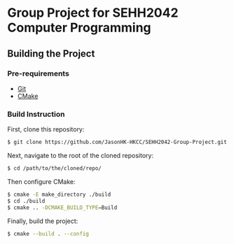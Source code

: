 Group Project for SEHH2042 Computer Programming
===============================================

Building the Project
--------------------

### Pre-requirements

- [Git][git-homepage]
- [CMake][cmake-homepage]

### Build Instruction

First, clone this repository:

```sh
$ git clone https://github.com/JasonHK-HKCC/SEHH2042-Group-Project.git
```

Next, navigate to the root of the cloned repository:

```sh
$ cd /path/to/the/cloned/repo/
```

Then configure CMake:

```sh
$ cmake -E make_directory ./build
$ cd ./build
$ cmake .. -DCMAKE_BUILD_TYPE=Build
```

Finally, build the project:

```sh
$ cmake --build . --config 
```

[git-homepage]: https://git-scm.com/ "The homepage for Git"

[cmake-homepage]: https://cmake.org/ "The homepage for CMake"
